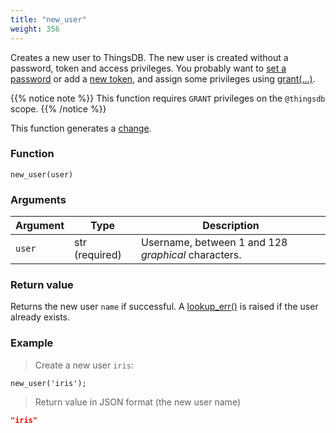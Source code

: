 ```yaml
---
title: "new_user"
weight: 356
---
```


Creates a new user to ThingsDB. The new user is created without a password, token and access privileges.
You probably want to [set a password](../../thingsdb-api/set_password) or add a [new token](../../thingsdb-api/new_token), and assign some privileges using [grant(...)](../../thingsdb-api/grant).

{{% notice note %}}
This function requires `GRANT` privileges on the `@thingsdb` scope.
{{% /notice %}}

This function generates a [change](../../overview/changes).

### Function

`new_user(user)`

### Arguments

Argument | Type | Description
-------- | ---- | -----------
`user` | str (required) | Username, between 1 and 128 *graphical* characters.

### Return value

Returns the new user `name` if successful. A [lookup_err()](../../errors/lookup_err) is raised
if the user already exists.

### Example

> Create a new user `iris`:

```thingsdb,json_response,@t
new_user('iris');
```

> Return value in JSON format (the new user name)

```json
"iris"
```
